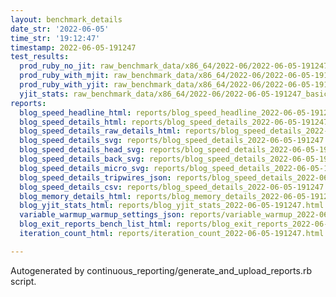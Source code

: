 ```yaml
---
layout: benchmark_details
date_str: '2022-06-05'
time_str: '19:12:47'
timestamp: 2022-06-05-191247
test_results:
  prod_ruby_no_jit: raw_benchmark_data/x86_64/2022-06/2022-06-05-191247_basic_benchmark_prod_ruby_no_jit.json
  prod_ruby_with_mjit: raw_benchmark_data/x86_64/2022-06/2022-06-05-191247_basic_benchmark_prod_ruby_with_mjit.json
  prod_ruby_with_yjit: raw_benchmark_data/x86_64/2022-06/2022-06-05-191247_basic_benchmark_prod_ruby_with_yjit.json
  yjit_stats: raw_benchmark_data/x86_64/2022-06/2022-06-05-191247_basic_benchmark_yjit_stats.json
reports:
  blog_speed_headline_html: reports/blog_speed_headline_2022-06-05-191247.html
  blog_speed_details_html: reports/blog_speed_details_2022-06-05-191247.html
  blog_speed_details_raw_details_html: reports/blog_speed_details_2022-06-05-191247.raw_details.html
  blog_speed_details_svg: reports/blog_speed_details_2022-06-05-191247.svg
  blog_speed_details_head_svg: reports/blog_speed_details_2022-06-05-191247.head.svg
  blog_speed_details_back_svg: reports/blog_speed_details_2022-06-05-191247.back.svg
  blog_speed_details_micro_svg: reports/blog_speed_details_2022-06-05-191247.micro.svg
  blog_speed_details_tripwires_json: reports/blog_speed_details_2022-06-05-191247.tripwires.json
  blog_speed_details_csv: reports/blog_speed_details_2022-06-05-191247.csv
  blog_memory_details_html: reports/blog_memory_details_2022-06-05-191247.html
  blog_yjit_stats_html: reports/blog_yjit_stats_2022-06-05-191247.html
  variable_warmup_warmup_settings_json: reports/variable_warmup_2022-06-05-191247.warmup_settings.json
  blog_exit_reports_bench_list_html: reports/blog_exit_reports_2022-06-05-191247.bench_list.html
  iteration_count_html: reports/iteration_count_2022-06-05-191247.html

---
```

Autogenerated by continuous_reporting/generate_and_upload_reports.rb script.
